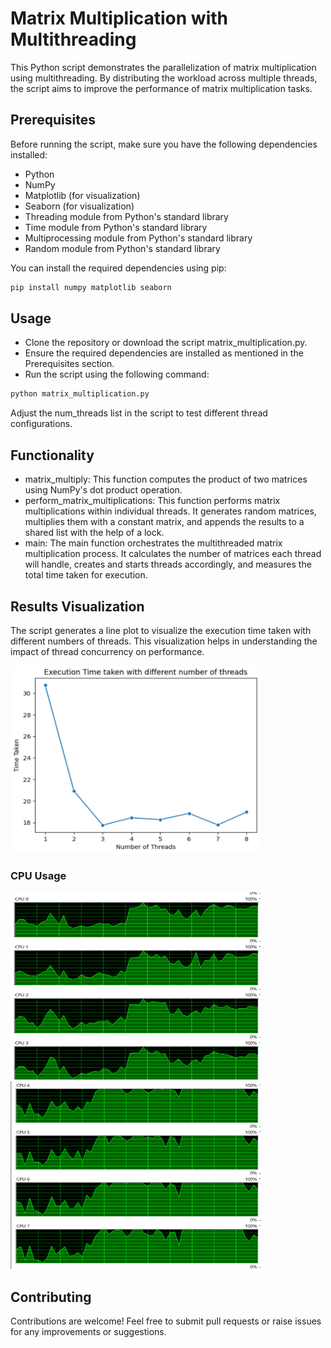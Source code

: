 # Matrix Multiplication with Multithreading

This Python script demonstrates the parallelization of matrix multiplication using multithreading. By distributing the workload across multiple threads, the script aims to improve the performance of matrix multiplication tasks.

## Prerequisites

Before running the script, make sure you have the following dependencies installed:

- Python
- NumPy
- Matplotlib (for visualization)
- Seaborn (for visualization)
- Threading module from Python's standard library
- Time module from Python's standard library
- Multiprocessing module from Python's standard library
- Random module from Python's standard library

You can install the required dependencies using pip:

```bash
pip install numpy matplotlib seaborn
```

## Usage
- Clone the repository or download the script matrix_multiplication.py.
- Ensure the required dependencies are installed as mentioned in the Prerequisites section.
- Run the script using the following command:
```bash
python matrix_multiplication.py
```
Adjust the num_threads list in the script to test different thread configurations.

## Functionality
- matrix_multiply: This function computes the product of two matrices using NumPy's dot product operation.
- perform_matrix_multiplications: This function performs matrix multiplications within individual threads. It generates random matrices, multiplies them with a constant matrix, and appends the results to a shared list with the help of a lock.
- main: The main function orchestrates the multithreaded matrix multiplication process. It calculates the number of matrices each thread will handle, creates and starts threads accordingly, and measures the total time taken for execution.

## Results Visualization
The script generates a line plot to visualize the execution time taken with different numbers of threads. This visualization helps in understanding the impact of thread concurrency on performance.

<img src="https://github.com/himu23369/Multi-Threading/blob/main/Multi-Threading/images/img3.png" width="400" height="300">

### CPU Usage
<img src="https://github.com/himu23369/Multi-Threading/blob/main/Multi-Threading/images/img1.png" width="400" height="300"> <img src="https://github.com/himu23369/Multi-Threading/blob/main/Multi-Threading/images/img2.png" width="400" height="300">


## Contributing
Contributions are welcome! Feel free to submit pull requests or raise issues for any improvements or suggestions.

